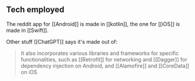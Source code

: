 ## Tech employed

The reddit app for [[Android]] is made in [[kotlin]], the one for [[iOS]] is made in [[Swift]].

Other stuff [[ChatGPT]] says it's made out of:
>It also incorporates various libraries and frameworks for specific functionalities, such as [[Retrofit]] for networking and [[Dagger]] for dependency injection on Android, and [[Alamofire]] and [[CoreData]] on iOS